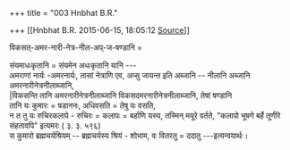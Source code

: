 +++
title = "003 Hnbhat B.R."

+++
[[Hnbhat B.R.	2015-06-15, 18:05:12 [Source](https://groups.google.com/g/samskrita/c/qpaWv_e0FIM)]]



विकसत्-अमर-नारी-नेत्र-नील-अप्-ज-षण्डानि =

संयमाधःकृतानि = संयमेन अधःकृतानि यानि ---  
अमराणां नार्यः -अमरनार्यः, तासां नेत्राणि एव, अप्सु जायन्त इति अब्जानि -- नीलानि अब्जानि  
अमरनारीनेत्रनीलाब्जानि,  
\|विकसन्ति तानि अमरनारीनेत्रनीलाब्जानि विकसदमरनारीनेत्रनीलाब्जानि, तेषां षण्डानि  
तानि यः कुमारः = षडाननः, अधिवसति = तेषु यः वसति,  
न त तु यः रुचिरकलापे - रुचिरः = कलापः = बर्हाणि यस्य, तस्मिन् मयूरे वर्तते, "कलापो भूषणे बर्हे तूणीरे संहतावपि" इत्यमरः ( ३. ३. ५९६)  
स कुमारो ब्रह्मचर्यश्रियम् -- ब्रह्मचर्यस्य श्रियं - शोभाम, वः वितरतु = ददातु ---इत्यन्वयार्थः।

